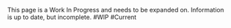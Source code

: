
This page is a Work In Progress and needs to be expanded on. Information is up to date, but incomplete. #WIP #Current 